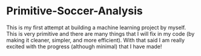 # Primitive-Soccer-Analysis
This is my first attempt at building a machine learning project by myself. 
This is very primitive and there are many things that I will fix in my code (by making it cleaner, simpler, and more efficient).
With that said I am really excited with the progress (although minimal) that I have made!
